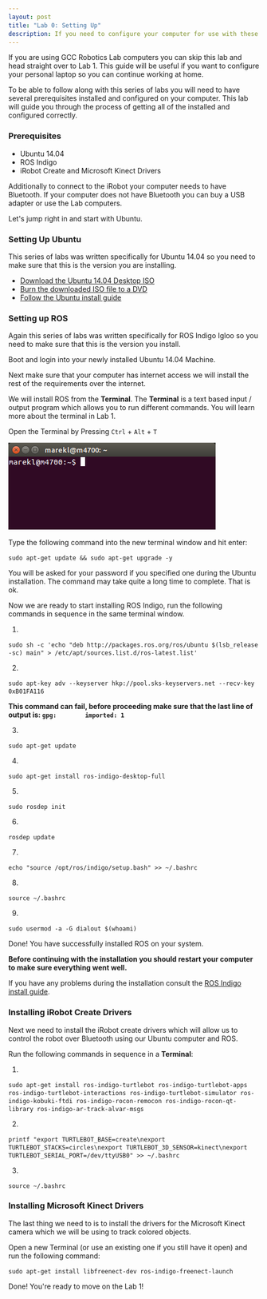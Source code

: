 ```yaml
---
layout: post
title: "Lab 0: Setting Up"
description: If you need to configure your computer for use with these labs start here!
---
```


If you are using GCC Robotics Lab computers you can skip this lab and head 
straight over to Lab 1. This guide will be useful if you want to configure your 
personal laptop so you can continue working at home.

To be able to follow along with this series of labs you will need to have 
several prerequisites installed and configured on your computer. This lab will 
guide you through the process of getting all of the installed and configured 
correctly.

### Prerequisites

* Ubuntu 14.04
* ROS Indigo
* iRobot Create and Microsoft Kinect Drivers

Additionally to connect to the iRobot your computer needs to have Bluetooth. If
your computer does not have Bluetooth you can buy a USB adapter or use the Lab 
computers.

Let's jump right in and start with Ubuntu.

### Setting Up Ubuntu

This series of labs was written specifically for Ubuntu 14.04 so you need to 
make sure that this is the version you are installing.

* [Download the Ubuntu 14.04 Desktop ISO][ubuntu-desktop-download]
* [Burn the downloaded ISO file to a DVD][ubuntu-dvd-burn-guide]
* [Follow the Ubuntu install guide][ubuntu-install-guide]

### Setting up ROS

Again this series of labs was written specifically for ROS Indigo Igloo so you 
need to make sure that this is the version you install.

Boot and login into your newly installed Ubuntu 14.04 Machine.

Next make sure that your computer has internet access we will install the rest 
of the requirements over the internet.

We will install ROS from the __Terminal__. The __Terminal__ is a text based 
input / output program which allows you to run different commands. You will 
learn more about the terminal in Lab 1.

Open the Terminal by Pressing `Ctrl` + `Alt` + `T`

![Small Empty Ubuntu Terminal Window][small-empty-terminal]

Type the following command into the new terminal window and hit enter:

	sudo apt-get update && sudo apt-get upgrade -y

You will be asked for your password if you specified one during the Ubuntu 
installation. The command may take quite a long time to complete. That is ok.

Now we are ready to start installing ROS Indigo, run the following commands in 
sequence in the same terminal window.

1.

	sudo sh -c 'echo "deb http://packages.ros.org/ros/ubuntu $(lsb_release -sc) main" > /etc/apt/sources.list.d/ros-latest.list'

2.

	sudo apt-key adv --keyserver hkp://pool.sks-keyservers.net --recv-key 0xB01FA116

__This command can fail, before proceeding make sure that the last line of 
output is: `gpg:		imported: 1`__

3.

	sudo apt-get update

4.

	sudo apt-get install ros-indigo-desktop-full

5.

	sudo rosdep init

6.

	rosdep update

7.

	echo "source /opt/ros/indigo/setup.bash" >> ~/.bashrc

8.

	source ~/.bashrc

9.

	sudo usermod -a -G dialout $(whoami)


Done! You have successfully installed ROS on your system.

__Before continuing with the installation you should restart your computer to 
make sure everything went well.__

If you have any problems during the installation consult the 
[ROS Indigo install guide][ros-indigo-install-guide].

### Installing iRobot Create Drivers

Next we need to install the iRobot create drivers which will allow us to control
the robot over Bluetooth using our Ubuntu computer and ROS.

Run the following commands in sequence in a __Terminal__:

1.

	sudo apt-get install ros-indigo-turtlebot ros-indigo-turtlebot-apps ros-indigo-turtlebot-interactions ros-indigo-turtlebot-simulator ros-indigo-kobuki-ftdi ros-indigo-rocon-remocon ros-indigo-rocon-qt-library ros-indigo-ar-track-alvar-msgs

2.

	printf "export TURTLEBOT_BASE=create\nexport TURTLEBOT_STACKS=circles\nexport TURTLEBOT_3D_SENSOR=kinect\nexport TURTLEBOT_SERIAL_PORT=/dev/ttyUSB0" >> ~/.bashrc

3.

	source ~/.bashrc

### Installing Microsoft Kinect Drivers

The last thing we need to is to install the drivers for the Microsoft Kinect 
camera which we will be using to track colored objects.

Open a new Terminal (or use an existing one if you still have it open) and run 
the following command:

	sudo apt-get install libfreenect-dev ros-indigo-freenect-launch


Done! You're ready to move on the Lab 1!

[ubuntu-desktop-download]: http://www.ubuntu.com/download/desktop
[ubuntu-dvd-burn-guide]: https://help.ubuntu.com/community/BurningIsoHowto
[ubuntu-install-guide]: http://www.ubuntu.com/download/desktop/install-ubuntu-desktop
[ros-indigo-install-guide]: http://wiki.ros.org/indigo/Installation/Ubuntu

[small-empty-terminal]: ../images/post/small-empty-terminal.png
